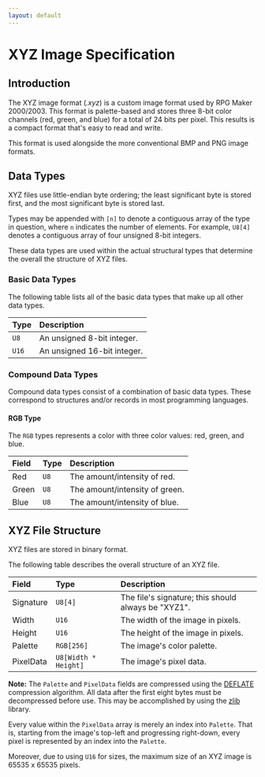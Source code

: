 ```yaml
---
layout: default
---
```


# XYZ Image Specification
## Introduction
The XYZ image format (*.xyz*) is a custom image format used by RPG Maker 2000/2003.
This format is palette-based and stores three 8-bit color channels (red, green, and blue) for a total of 24 bits per pixel.
This results is a compact format that's easy to read and write.

This format is used alongside the more conventional BMP and PNG image formats.

## Data Types
XYZ files use little-endian byte ordering; the least significant byte is stored first, and the most significant byte is stored last.

Types may be appended with `[n]` to denote a contiguous array of the type in question, where `n` indicates the number of elements.
For example, `U8[4]` denotes a contiguous array of four unsigned 8-bit integers.

These data types are used within the actual structural types that determine the overall the structure of XYZ files.

### Basic Data Types
The following table lists all of the basic data types that make up all other data types.

| Type  | Description                 |
|:------|:----------------------------|
| `U8`  | An unsigned 8-bit integer.  |
| `U16` | An unsigned 16-bit integer. |

### Compound Data Types
Compound data types consist of a combination of basic data types.
These correspond to structures and/or records in most programming languages.

#### RGB Type
The `RGB` types represents a color with three color values: red, green, and blue.

| Field | Type | Description                    |
|:------|:-----|:-------------------------------|
| Red   | `U8` | The amount/intensity of red.   |
| Green | `U8` | The amount/intensity of green. |
| Blue  | `U8` | The amount/intensity of blue.  |

## XYZ File Structure
XYZ files are stored in binary format.

The following table describes the overall structure of an XYZ file.

| Field     | Type                 | Description                                         |
|:----------|:---------------------|:----------------------------------------------------|
| Signature | `U8[4]`              | The file's signature; this should always be "XYZ1". |
| Width     | `U16`                | The width of the image in pixels.                   |
| Height    | `U16`                | The height of the image in pixels.                  |
| Palette   | `RGB[256]`           | The image's color palette.                          |
| PixelData | `U8[Width * Height]` | The image's pixel data.                             |

**Note:** The `Palette` and `PixelData` fields are compressed using the [DEFLATE](https://en.wikipedia.org/wiki/DEFLATE) compression algorithm.
All data after the first eight bytes must be decompressed before use. This may be accomplished by using the [zlib](https://www.zlib.net/) library.

Every value within the `PixelData` array is merely an index into `Palette`.
That is, starting from the image's top-left and progressing right-down, every pixel is represented by an index into the `Palette`.

Moreover, due to using `U16` for sizes, the maximum size of an XYZ image is 65535 x 65535 pixels.
